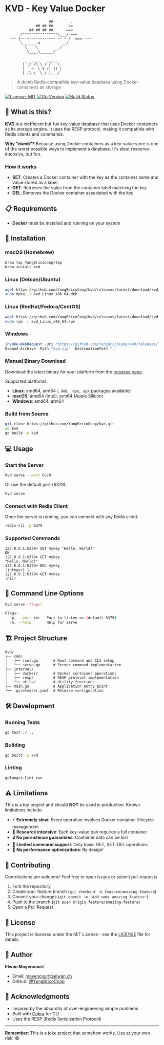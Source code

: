 # KVD - Key Value Docker

```
                    ##        .
              ## ## ##       ==
           ## ## ## ##      ===
       /""""""""""""""""\___/ ===
  ~~~ {~~ ~~~~ ~~~ ~~~~ ~~ ~ /  ===- ~~~
       \______ o          __/
         \    \        __/
          \____\______/

         _  ____   _____
        | |/ /\ \ / /   \
        | ' <  \ V /| |) |
        |_|\_\  \_/ |___/
```

> A dumb Redis-compatible key-value database using Docker containers as storage

[![License: MIT](https://img.shields.io/badge/License-MIT-yellow.svg)](https://opensource.org/licenses/MIT)
[![Go Version](https://img.shields.io/badge/Go-1.23.2+-00ADD8?logo=go)](https://go.dev/)
[![Build Status](https://github.com/YungBricoCoop/kvd/workflows/build-and-release/badge.svg)](https://github.com/YungBricoCoop/kvd/actions)

## 🤔 What is this?

**KVD** is a inefficient but fun key-value database that uses Docker containers as its storage engine. It uses the RESP protocol, making it compatible with Redis clients and commands.

**Why "dumb"?** Because using Docker containers as a key-value store is one of the worst possible ways to implement a database. It's slow, resource-intensive, but fun.

### How it works

- **SET**: Creates a Docker container with the key as the container name and value stored as a label
- **GET**: Retrieves the value from the container label matching the key
- **DEL**: Removes the Docker container associated with the key

## 📋 Requirements

- **Docker** must be installed and running on your system

## 🚀 Installation

### macOS (Homebrew)

```bash
brew tap YungBricoCoop/tap
brew install kvd
```

### Linux (Debian/Ubuntu)

```bash
wget https://github.com/YungBricoCoop/kvd/releases/latest/download/kvd_Linux_x86_64.deb
sudo dpkg -i kvd_Linux_x86_64.deb
```

### Linux (RedHat/Fedora/CentOS)

```bash
wget https://github.com/YungBricoCoop/kvd/releases/latest/download/kvd_Linux_x86_64.rpm
sudo rpm -i kvd_Linux_x86_64.rpm
```

### Windows

```powershell
Invoke-WebRequest -Uri "https://github.com/YungBricoCoop/kvd/releases/latest/download/kvd_Windows_x86_64.zip" -OutFile "kvd.zip"
Expand-Archive -Path "kvd.zip" -DestinationPath "."
```

### Manual Binary Download

Download the latest binary for your platform from the [releases page](https://github.com/YungBricoCoop/kvd/releases).

Supported platforms:

- **Linux**: amd64, arm64 (`.deb`, `.rpm`, `.apk` packages available)
- **macOS**: amd64 (Intel), arm64 (Apple Silicon)
- **Windows**: amd64, arm64

### Build from Source

```bash
git clone https://github.com/YungBricoCoop/kvd.git
cd kvd
go build -o kvd
```

## 💻 Usage

### Start the Server

```bash
kvd serve --port 6379
```

Or use the default port (6379):

```bash
kvd serve
```

### Connect with Redis Client

Once the server is running, you can connect with any Redis client:

```bash
redis-cli -p 6379
```

### Supported Commands

```redis
127.0.0.1:6379> SET mykey "Hello, World!"
OK
127.0.0.1:6379> GET mykey
"Hello, World!"
127.0.0.1:6379> DEL mykey
(integer) 1
127.0.0.1:6379> GET mykey
(nil)
```

## 🎯 Command Line Options

```bash
kvd serve [flags]

Flags:
  -p, --port int   Port to listen on (default 6379)
  -h, --help       Help for serve
```

## 🏗️ Project Structure

```
kvd/
├── cmd/
│   ├── root.go       # Root command and CLI setup
│   └── serve.go      # Server command implementation
├── internal/
│   ├── docker/       # Docker container operations
│   ├── resp/         # RESP protocol implementation
│   └── utils/        # Utility functions
├── main.go           # Application entry point
└── .goreleaser.yaml  # Release configuration
```

## 🛠️ Development

### Running Tests

```bash
go test ./...
```

### Building

```bash
go build -o kvd
```

### Linting

```bash
golangci-lint run
```

## ⚠️ Limitations

This is a toy project and should **NOT** be used in production. Known limitations include:

- ⚡ **Extremely slow**: Every operation involves Docker container lifecycle management
- 💾 **Resource intensive**: Each key-value pair requires a full container
- 🔒 **No persistence guarantees**: Container data can be lost
- 🚫 **Limited command support**: Only basic GET, SET, DEL operations
- 🐌 **No performance optimizations**: By design!

## 🤝 Contributing

Contributions are welcome! Feel free to open issues or submit pull requests.

1. Fork the repository
2. Create your feature branch (`git checkout -b feature/amazing-feature`)
3. Commit your changes (`git commit -m 'Add some amazing feature'`)
4. Push to the branch (`git push origin feature/amazing-feature`)
5. Open a Pull Request

## 📝 License

This project is licensed under the MIT License - see the [LICENSE](LICENSE) file for details.

## 👤 Author

**Elwan Mayencourt**

- Email: mayencourt@elwan.ch
- GitHub: [@YungBricoCoop](https://github.com/YungBricoCoop)

## 🙏 Acknowledgments

- Inspired by the absurdity of over-engineering simple problems
- Built with [Cobra](https://github.com/spf13/cobra) for CLI
- Uses the RESP (Redis Serialization Protocol)

---

**Remember**: This is a joke project that somehow works. Use at your own risk! 😄
